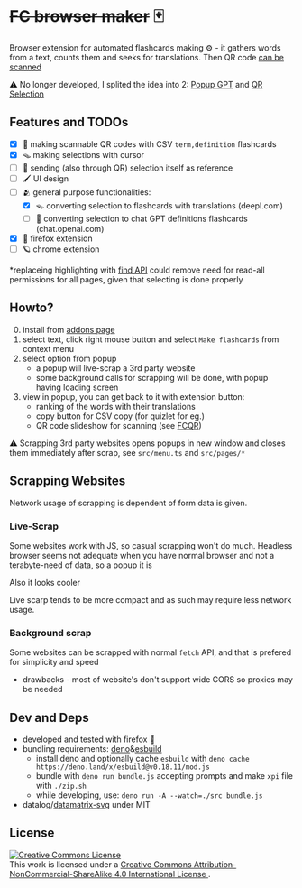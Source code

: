 # ~~FC browser maker~~ :black_joker:

Browser extension for automated flashcards making :gear: - it gathers words from a text, counts them and seeks for
translations. Then QR code [can be scanned](https://github.com/adamAfro/fcqr)

:warning: No longer developed, I splited the idea into 2: [Popup GPT](https://github.com/adamAfro/Popup-GPT) and [QR Selection](https://github.com/adamAfro/browser-qrselect)

## Features and TODOs

- [x] :iphone: making scannable QR codes with CSV `term,definition` flashcards
- [x] :mouse_trap: making selections with cursor
- [ ] :bookmark_tabs: sending (also through QR) selection itself as reference
- [ ] :paintbrush: UI design
- [ ] :people_hugging: general purpose functionalities:
    - [x] :mouse_trap: converting selection to flashcards with translations (deepl.com)
    - [ ] :robot: converting selection to chat GPT definitions flashcards (chat.openai.com)
- [x] :fox_face: firefox extension
- [ ] :ringed_planet: chrome extension

\*replaceing highlighting with 
[find API](https://developer.mozilla.org/en-US/docs/Mozilla/Add-ons/WebExtensions/API/find/find) 
could remove need for read-all permissions for all pages, given that selecting is done properly

## Howto?

0. install from [addons page](https://addons.mozilla.org/pl/firefox/addon/flashcards-maker/)
1. select text, click right mouse button and select `Make flashcards` from context menu
2. select option from popup
    - a popup will live-scrap a 3rd party website
    - some background calls for scrapping will be done, with popup having loading screen
3. view in popup, you can get back to it with extension button:
    - ranking of the words with their translations
    - copy button for CSV copy (for quizlet for eg.)
    - QR code slideshow for scanning (see [FCQR](https://github.com/adamAfro/fcqr))

:warning: Scrapping 3rd party websites opens popups in new window and closes them immediately after scrap, see
`src/menu.ts` and `src/pages/*`

## Scrapping Websites

Network usage of scrapping is dependent of form data is given.

### Live-Scrap

Some websites work with JS, so casual scrapping won't do much.
Headless browser seems not adequate when you have normal browser
and not a terabyte-need of data, so a popup it is

Also it looks cooler

Live scarp tends to be more compact and as such may require
less network usage.

### Background scrap

Some websites can be scrapped with normal `fetch` API, and that is
prefered for simplicity and speed

- drawbacks - most of website's don't support wide CORS so proxies may be needed

## Dev and Deps

- developed and tested with firefox :fox_face:
- bundling requirements: [deno](https://deno.land/)&[esbuild](https://esbuild.github.io/)
    - install deno and optionally cache `esbuild` with `deno cache https://deno.land/x/esbuild@v0.18.11/mod.js`
    - bundle with `deno run bundle.js` accepting prompts and make `xpi` file with `./zip.sh`
    - while developing, use: `deno run -A --watch=./src bundle.js`
- datalog/[datamatrix-svg](https://github.com/datalog/datamatrix-svg) under MIT

## License

<a rel="license" href="http://creativecommons.org/licenses/by-nc-sa/4.0/">
    <img alt="Creative Commons License" style="border-width:0" src="https://i.creativecommons.org/l/by-nc-sa/4.0/88x31.png" /></a><br />
    This work is licensed under a <a rel="license" href="http://creativecommons.org/licenses/by-nc-sa/4.0/">Creative Commons Attribution-NonCommercial-ShareAlike 4.0 International License
</a>.
